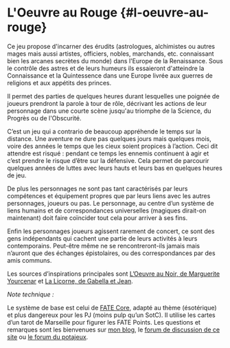 # L'Oeuvre au Rouge {#l-oeuvre-au-rouge}

Ce jeu propose d'incarner des érudits \(astrologues, alchimistes ou autres mages mais aussi artistes, officiers, nobles, marchands, etc. connaissant bien les arcanes secrètes du monde\) dans l'Europe de la Renaissance. Sous le contrôle des astres et de leurs humeurs ils essaieront d'atteindre la Connaissance et la Quintessence dans une Europe livrée aux guerres de religions et aux appétits des princes.

Il permet des parties de quelques heures durant lesquelles une poignée de joueurs prendront la parole à tour de rôle, décrivant les actions de leur personnage dans une courte scène jusqu'au triomphe de la Science, du Progrès ou de l'Obscurité.

C’est un jeu qui a contrario de beaucoup appréhende le temps sur la distance. Une aventure ne dure pas quelques jours mais quelques mois, voire des années le temps que les cieux soient propices à l’action. Ceci dit attendre est risqué : pendant ce temps les ennemis continuent à agir et c’est prendre le risque d’être sur la défensive. Cela permet de parcourir quelques années de luttes avec leurs hauts et leurs bas en quelques heures de jeu.

De plus les personnages ne sont pas tant caractérisés par leurs compétences et équipement propres que par leurs liens avec les autres personnages, joueurs ou pas. Le personnage, au centre d’un système de liens humains et de correspondances universelles \(magiques dirait-on maintenant\) doit faire coïncider tout cela pour arriver à ses fins.

Enfin les personnages joueurs agissent rarement de concert, ce sont des gens indépendants qui cachent une partie de leurs activités à leurs contemporains. Peut-être même ne se rencontreront-ils jamais mais n’auront que des échanges épistolaires, ou des correspondances par des amis communs.

Les sources d’inspirations principales sont [L’Oeuvre au Noir, de Marguerite Yourcenar](http://fr.wikipedia.org/wiki/L%27%C5%92uvre_au_noir) et [La Licorne, de Gabella et Jean](http://fr.wikipedia.org/wiki/La_Licorne_%28bande_dessin%C3%A9e%29).

_Note technique :_

Le système de base est celui de [FATE Core](http://fate-srd.com/fate-core/basics), adapté au thème \(ésotérique\) et plus dangereux pour les PJ \(moins pulp qu’un SotC\). Il utilise les cartes d’un tarot de Marseille pour figurer les FATE Points. Les questions et remarques sont les bienvenues sur [mon blog](https://imrryran.wordpress.com/), le [forum de discussion de ce site](https://www.gitbook.com/book/guillaume-alvarez/l-oeuvre-au-rouge/discussions) ou [le forum du potajeux](http://lepotajeux.assoc.co/t4-l-oeuvre-au-rouge).

